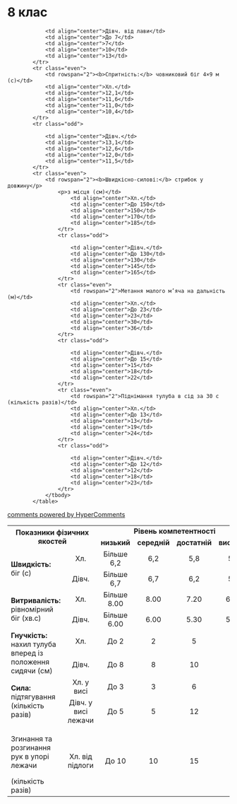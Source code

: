 <div id="hypercomments_widget" class="js-hypercomments-widget invisible"></div>

8 клас
=============================

<table>
	<tbody>
		<tr>
		<td rowspan="2" colspan="2" align="center"><b>Показники фізичних якостей</b></td>
			<td colspan="4" align="center"><b>Рівень компетентності</b></td>
		</tr>
		<tr class="odd">
			<td align="center"><b>низький</b></td>
			<td align="center"><b>середній</b></td>
			<td align="center"><b>достатній</b></td>
			<td align="center"><b>високий</b></td>
		</tr>
		<tr class="even">
			<td rowspan="2"><b>Швидкість:</b> біг (с)</td>
			<td align="center">Хл.</td>
			<td align="center">Більше 6,2</td>
			<td align="center">6,2</td>
			<td align="center">5,8</td>
			<td align="center">5,2</td>
		</tr>
		<tr class="odd">
			<td align="center">Дівч.</td>
			<td align="center">Більше 6,7</td>
			<td align="center">6,7</td>
			<td align="center">6,2</td>
			<td align="center">5,6</td>
		</tr>
		<tr class="even">
			<td rowspan="2"><b>Витривалість:</b> рівномірний біг (хв.с)</td>
			<td align="center">Хл.</td>
			<td align="center">Більше 8.00</td>
			<td align="center">8.00</td>
			<td align="center">7.20</td>
			<td align="center">6.50</td>
		</tr>
		<tr class="odd">
			<td align="center">Дівч.</td>
			<td align="center">Більше 6.00</td>
			<td align="center">6.00</td>
			<td align="center">5.30</td>
			<td align="center">5.10</td>
		</tr>
		<tr class="even">
			<td rowspan="2"><b>Гнучкість:</b> нахил тулуба вперед із положення сидячи (см)</td>
			<td align="center">Хл.</td>
			<td align="center">До 2</td>
			<td align="center">2</td>
			<td align="center">5</td>
			<td align="center">8</td>
		</tr>
		<tr class="odd">
			<td align="center">Дівч.</td>
			<td align="center">До 8</td>
			<td align="center">8</td>
			<td align="center">10</td>
			<td align="center">13</td>
		</tr>
		<tr class="even">
			<td rowspan="2"><b>Сила:</b> підтягування (кількість разів)</td>
			<td align="center">Хл. у висі</td>
			<td align="center">До 3</td>
			<td align="center">3</td>
			<td align="center">6</td>
			<td align="center">8</td>
		</tr>
		<tr class="odd">
			<td align="center">Дівч. у висі лежачи</td>
			<td align="center">До 5</td>
			<td align="center">5</td>
			<td align="center">12</td>
			<td align="center">16</td>
		</tr>
		<tr class="even">
			<td rowspan="2"><p>Згинання та розгинання рук в упорі лежачи</p>
				(кількість разів)</td>
				<td align="center">Хл. від підлоги</td>
				<td align="center">До 10</td>
				<td align="center">10</td>
				<td align="center">15</td>
				<td align="center">20</td>
			</tr>
			<tr class="odd">

				<td align="center">Дівч. від лави</td>
				<td align="center">До 7</td>
				<td align="center">7</td>
				<td align="center">10</td>
				<td align="center">13</td>
			</tr>
			<tr class="even">
				<td rowspan="2"><b>Спритність:</b> човниковий біг 4×9 м (с)</td>
				<td align="center">Хл.</td>
				<td align="center">12,1</td>
				<td align="center">11,6</td>
				<td align="center">11,0</td>
				<td align="center">10,4</td>
			</tr>
			<tr class="odd">

				<td align="center">Дівч.</td>
				<td align="center">13,1</td>
				<td align="center">12,6</td>
				<td align="center">12,0</td>
				<td align="center">11,5</td>
			</tr>
			<tr class="even">
				<td rowspan="2"><b>Швидкісно-силові:</b> стрибок у довжину</p>
					<p>з місця (см)</td>
						<td align="center">Хл.</td>
						<td align="center">До 150</td>
						<td align="center">150</td>
						<td align="center">170</td>
						<td align="center">185</td>
					</tr>
					<tr class="odd">
		
						<td align="center">Дівч.</td>
						<td align="center">До 130</td>
						<td align="center">130</td>
						<td align="center">145</td>
						<td align="center">165</td>
					</tr>
					<tr class="even">
						<td rowspan="2">Метання малого м’яча на дальність (м)</td>
						<td align="center">Хл.</td>
						<td align="center">До 23</td>
						<td align="center">23</td>
						<td align="center">30</td>
						<td align="center">36</td>
					</tr>
					<tr class="odd">
		
						<td align="center">Дівч.</td>
						<td align="center">До 15</td>
						<td align="center">15</td>
						<td align="center">18</td>
						<td align="center">22</td>
					</tr>
					<tr class="even">
						<td rowspan="2">Піднімання тулуба в сід за 30 с (кількість разів)</td>
						<td align="center">Хл.</td>
						<td align="center">До 13</td>
						<td align="center">13</td>
						<td align="center">19</td>
						<td align="center">24</td>
					</tr>
					<tr class="odd">
		
						<td align="center">Дівч.</td>
						<td align="center">До 12</td>
						<td align="center">12</td>
						<td align="center">18</td>
						<td align="center">23</td>
					</tr>
				</tbody>
			</table>

<div class="js-hypercomments-container">
	<a href="http://hypercomments.com" class="hc-link" title="comments widget">comments powered by HyperComments</a>
</div>